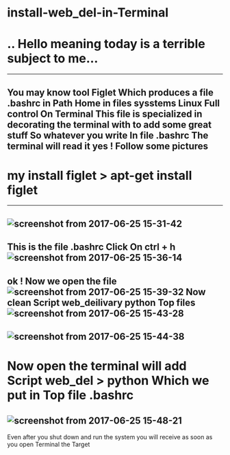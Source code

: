 # install-web_del-in-Terminal
# .. Hello meaning today is a terrible subject to me...
------------------------------------------------------------------------------------
 You may know tool Figlet Which produces a file .bashrc in Path Home in files sysstems Linux Full control On Terminal
 This file is specialized in decorating the terminal with to add some great stuff
 So whatever you write In file .bashrc The terminal will read it yes !
 Follow some pictures
----------------------------------------------------------------------
# my install figlet > apt-get install figlet 
------------------------------
![screenshot from 2017-06-25 15-31-42](https://user-images.githubusercontent.com/25440152/27517913-52cdcb0c-59a2-11e7-96d1-63d5664ea446.png)
-----------------------------------------------------------------------------------
This is the file .bashrc Click On ctrl + h
![screenshot from 2017-06-25 15-36-14](https://user-images.githubusercontent.com/25440152/27517948-f93c973e-59a2-11e7-8590-4a64d89a347a.png)
----------------------------------------------------
ok ! Now we open the file
![screenshot from 2017-06-25 15-39-32](https://user-images.githubusercontent.com/25440152/27517976-7a02aee4-59a3-11e7-8a1f-61857d631e0c.png)
Now clean Script web_deilivary python Top  files 
![screenshot from 2017-06-25 15-43-28](https://user-images.githubusercontent.com/25440152/27518007-0190f8b6-59a4-11e7-9401-e5611b63e5ac.png)
----------------------------
![screenshot from 2017-06-25 15-44-38](https://user-images.githubusercontent.com/25440152/27518016-35273c62-59a4-11e7-8506-4e9935f21216.png)
------------------
# Now open the terminal will add Script web_del > python Which we put in Top file .bashrc
![screenshot from 2017-06-25 15-48-21](https://user-images.githubusercontent.com/25440152/27518049-a77bf942-59a4-11e7-9590-c2013029c256.png)
---------------------------------
Even after you shut down and run the system you will receive as soon as you open Terminal the Target 
